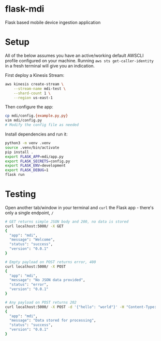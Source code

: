 # flask-mdi
Flask based mobile device ingestion application

# Setup

All of the below assumes you have an active/working default AWSCLI profile configured on your machine. Running `aws sts get-caller-identity` in a fresh terminal will give you an indication.

First deploy a Kinesis Stream:

```bash
aws kinesis create-stream \
    --stream-name mdi-test \
    --shard-count 1 \
    --region us-east-1
```

Then configure the app:

```bash
cp mdi/config.{example.py,py}
vim mdi/config.py
# Modify the config file as needed
```

Install dependencies and run it:

```bash
python3 -m venv .venv
source .venv/bin/activate
pip install .
export FLASK_APP=mdi/app.py
export FLASK_SECRETS=config.py
export FLASK_ENV=development
export FLASK_DEBUG=1
flask run
```

# Testing

Open another tab/window in your terminal and `curl` the Flask app - there's only a single endpoint, `/`

```bash
# GET returns simple JSON body and 200, no data is stored
curl localhost:5000/ -X GET
{
  "app": "mdi",
  "message": "Welcome",
  "status": "success",
  "version": "0.0.1"
}

# Empty payload on POST returns error, 400
curl localhost:5000/ -X POST
{
  "app": "mdi",
  "message": "No JSON data provided",
  "status": "error",
  "version": "0.0.1"
}

# Any payload on POST returns 202
curl localhost:5000/ -X POST -d '{"hello": "world"}' -H "Content-Type: application/json"
{
  "app": "mdi",
  "message": "Data stored for processing",
  "status": "success",
  "version": "0.0.1"
}
```
